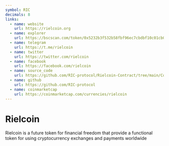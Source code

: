 ```yaml
---
symbol: RIC
decimals: 8
links:
  - name: website
    url: https://rielcoin.org
  - name: explorer
    url: https://bscscan.com/token/0x5232b3f532b58fbf96ec7cbdbf10c01cb0520c87
  - name: telegram
    url: https://t.me/rielcoin
  - name: twitter
    url: https://twitter.com/rielcoin
  - name: facebook
    url: https://facebook.com/rielcoin
  - name: source_code
    url: https://github.com/RIC-protocol/Rielcoin-Contract/tree/main/Contract
  - name: github
    url: https://github.com/RIC-protocol
  - name: coinmarketcap
    url: https://coinmarketcap.com/currencies/rielcoin
---
```


# Rielcoin

Rielcoin is a future token for financial freedom that provide a functional token for using cryptocurrency exchanges and payments worldwide
